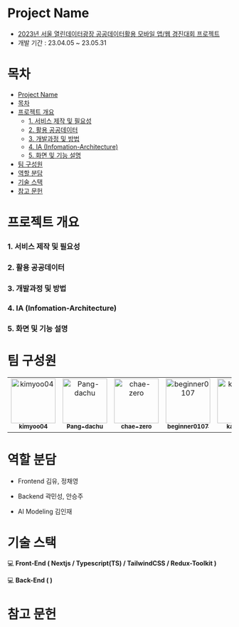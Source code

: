 <a name="project-name"></a>

# Project Name

- [2023년 서울 열린데이터광장 공공데이터활용 모바일 앱/웹 경진대회 프로젝트](https://mediahub.seoul.go.kr/gongmo/2000334)
- 개발 기간 : 23.04.05 ~ 23.05.31

<a name="list"></a>

# 목차

- [Project Name](#project-name)
- [목차](#목차)
- [프로젝트 개요](#프로젝트-개요)
  - [1. 서비스 제작 및 필요성](#1-서비스-제작-및-필요성)
  - [2. 활용 공공데이터](#2-활용-공공데이터)
  - [3. 개발과정 및 방법](#3-개발과정-및-방법)
  - [4. IA (Infomation-Architecture)](#4-ia-infomation-architecture)
  - [5. 화면 및 기능 설명](#5-화면-및-기능-설명)
- [팀 구성원](#팀-구성원)
- [역할 분담](#역할-분담)
- [기술 스택](#기술-스택)
- [참고 문헌](#참고-문헌)

# 프로젝트 개요

### 1. 서비스 제작 및 필요성

### 2. 활용 공공데이터

### 3. 개발과정 및 방법

### 4. IA (Infomation-Architecture)

### 5. 화면 및 기능 설명

# 팀 구성원

<table>
<tr>
    <td align="center"><a href="https://github.com/kimyoo04"><img src="https://avatars.githubusercontent.com/u/58503130?v=4" width="100px;" alt="kimyoo04"/>         <br /><sub><b>kimyoo04</b><br>
    <td align="center"><a href="https://github.com/Pang-dachu"><img src="https://avatars.githubusercontent.com/u/54354769?v=4" width="100px;" alt="Pang-dachu"/>         <br /><sub><b>Pang-dachu</b><br>
    <td align="center"><a href="https://github.com/chae-zero"><img src="https://avatars.githubusercontent.com/u/115343657?v=4" width="100px;" alt="chae-zero"/>         <br /><sub><b>chae-zero</b><br>
    <td align="center"><a href="https://github.com/beginner0107"><img src="https://avatars.githubusercontent.com/u/81161819?v=4" width="100px;" alt="beginner0107"/>         <br /><sub><b>beginner0107</b><br>
    <td align="center"><a href="https://github.com/kawkmin"><img src="https://avatars.githubusercontent.com/u/86940335?v=4" width="100px;" alt="kawkmin"/>         <br /><sub><b>kawkmin</b><br>
</tr>
</table>

# 역할 분담

- Frontend
  김유, 정채영

- Backend
  곽민성, 안승주

- AI Modeling
  김인재

# 기술 스택

:computer: **Front-End ( Nextjs / Typescript(TS) / TailwindCSS / Redux-Toolkit )**

:computer: **Back-End ( )**

# 참고 문헌
